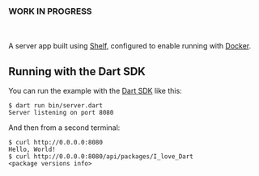 ### WORK IN PROGRESS

\
\
A server app built using [Shelf](https://pub.dev/packages/shelf),
configured to enable running with [Docker](https://www.docker.com/).


## Running with the Dart SDK

You can run the example with the [Dart SDK](https://dart.dev/get-dart)
like this:

```
$ dart run bin/server.dart
Server listening on port 8080
```

And then from a second terminal:
```
$ curl http://0.0.0.0:8080
Hello, World!
$ curl http://0.0.0.0:8080/api/packages/I_love_Dart
<package versions info>
```
